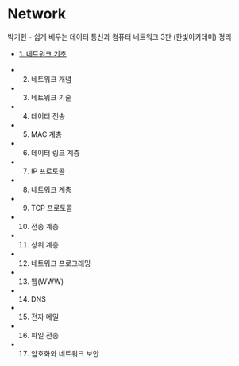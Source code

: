 # Network

박기현 - 쉽게 배우는 데이터 통신과 컴퓨터 네트워크 3판 (한빛아카데미) 정리

- [1. 네트워크 기초](./01%20%EB%84%A4%ED%8A%B8%EC%9B%8C%ED%81%AC%20%EA%B8%B0%EC%B4%88.md)


- 2. 네트워크 개념
- 3. 네트워크 기술
- 4. 데이터 전송
- 5. MAC 계층
- 6. 데이터 링크 계층
- 7. IP 프로토콜
- 8. 네트워크 계층
- 9. TCP 프로토콜
- 10. 전송 계층
- 11. 상위 계층
- 12. 네트워크 프로그래밍
- 13. 웹(WWW)
- 14. DNS
- 15. 전자 메일
- 16. 파일 전송
- 17. 암호화와 네트워크 보안